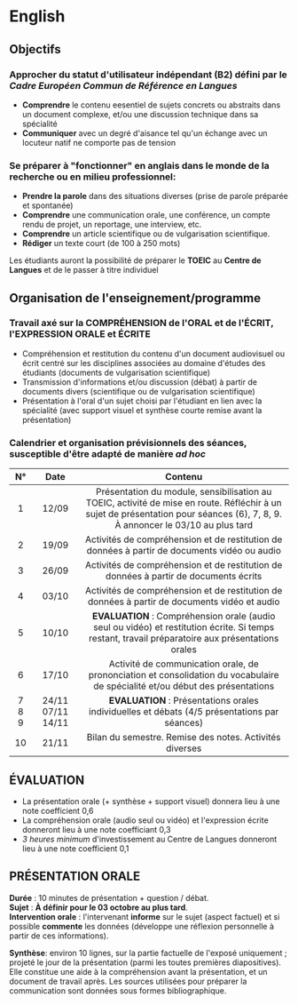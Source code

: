 # **English**
## **Objectifs**
### **Approcher du statut d'utilisateur indépendant** (B2) défini par le *Cadre Européen Commun de Référence en Langues*
- **Comprendre** le contenu eesentiel de sujets concrets ou abstraits dans un document complexe, et/ou une discussion technique dans sa spécialité
- **Communiquer** avec un degré d'aisance tel qu'un échange avec un locuteur natif ne comporte pas de tension  

### **Se préparer à "fonctionner" en anglais dans le monde de la recherche ou en milieu professionnel:**
- **Prendre la parole** dans des situations diverses (prise de parole préparée et spontanée)
- **Comprendre** une communication orale, une conférence, un compte rendu de projet, un reportage, une interview, etc.
- **Comprendre** un article scientifique ou de vulgarisation scientifique.
- **Rédiger** un texte court (de 100 à 250 mots)  

Les étudiants auront la possibilité de préparer le **TOEIC** au **Centre de Langues** et de le passer à titre individuel
## **Organisation de l'enseignement/programme**  
### **Travail axé sur la COMPRÉHENSION de l'ORAL et de l'ÉCRIT, l'EXPRESSION ORALE et ÉCRITE**

- Compréhension et restitution du contenu d'un document audiovisuel ou écrit centré sur les disciplines associées au domaine d'études des étudiants (documents de vulgarisation scientifique)
- Transmission d'informations et/ou discussion (débat) à partir de documents divers (scientifique ou de vulgarisation scientifique)
- Présentation à l'oral d'un sujet choisi par l'étudiant en lien avec la spécialité (avec support visuel et synthèse courte remise avant la présentation)  

### **Calendrier et organisation prévisionnels des séances, susceptible d'être adapté de manière *ad hoc***  
|N° |Date|Contenu|
|:-:|:--:|:-----:|
| 1 | 12/09               | Présentation du module, sensibilisation au TOEIC, activité de mise en route. Réfléchir à un sujet de présentation pour séances (6), 7, 8, 9. À annoncer le 03/10 au plus tard |
| 2 | 19/09               | Activités de compréhension et de restitution de données à partir de documents vidéo ou audio                                                                                  |
| 3 | 26/09               | Activités de compréhension et de restitution de données à partir de documents écrits                                                                                          |
| 4 | 03/10               | Activités de compréhension et de restitution de données à partir de documents vidéo et audio                                                                                  |
| 5 | 10/10               | **EVALUATION** : Compréhension orale (audio seul ou vidéo) et restitution écrite. Si temps restant, travail préparatoire aux présentations orales                             |
| 6 | 17/10               | Activité de communication orale, de prononciation et consolidation du vocabulaire de spécialité et/ou début des présentations                                                  |
| 7  8  9 | 24/11  07/11  14/11 | **EVALUATION** : Présentations orales individuelles et débats (4/5 présentations par séances)                                                                                 |
| 10 | 21/11               | Bilan du semestre. Remise des notes. Activités diverses                                                                                                                       |
## ÉVALUATION
- La présentation orale (+ synthèse + support visuel) donnera lieu à une note coefficient 0,6
- La compréhension orale (audio seul ou vidéo) et l'expression écrite donneront lieu à une note coefficiant 0,3
- *3 heures minimum* d'investissement au Centre de Langues donneront lieu à une note coefficient 0,1

## PRÉSENTATION ORALE
**Durée** : 10 minutes de présentation + question / débat.  
**Sujet** : **À définir pour le 03 octobre au plus tard**.  
**Intervention orale** : l'intervenant **informe** sur le sujet (aspect factuel) et si possible **commente** les données (développe une réflexion personnelle à partir de ces informations).

**Synthèse**: environ 10 lignes, sur la partie factuelle de l'exposé uniquement ; projeté le jour de la présentation (parmi les toutes premières diapositives). Elle constitue une aide à la compréhension avant la présentation, et un document de travail après. Les sources utilisées pour préparer la communication sont données sous formes bibliographique.